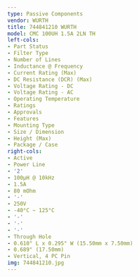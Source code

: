 ```yaml
---
type: Passive Components
vendor: WURTH
title: 744841210 WURTH
model: CMC 100UH 1.5A 2LN TH
left-cols:
- Part Status
- Filter Type
- Number of Lines
- Inductance @ Frequency
- Current Rating (Max)
- DC Resistance (DCR) (Max)
- Voltage Rating - DC
- Voltage Rating - AC
- Operating Temperature
- Ratings
- Approvals
- Features
- Mounting Type
- Size / Dimension
- Height (Max)
- Package / Case
right-cols:
- Active
- Power Line
- '2'
- 100µH @ 10kHz
- 1.5A
- 80 mOhm
- '-'
- 250V
- -40°C ~ 125°C
- '-'
- '-'
- '-'
- Through Hole
- 0.610" L x 0.295" W (15.50mm x 7.50mm)
- 0.689" (17.50mm)
- Vertical, 4 PC Pin
img: 744841210.jpg
---
```

